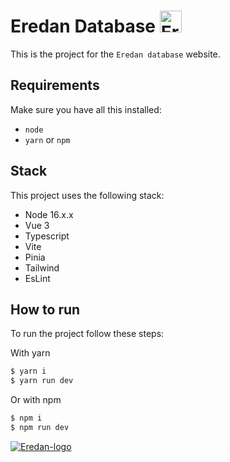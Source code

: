  # Eredan Database <img src="http://eredan-database.softcornlabs.com/logo.png" height="35" alt="Eredan-logo"/>

This is the project for the `Eredan database` website.

## Requirements

Make sure you have all this installed:

- `node`
- `yarn` or `npm`

## Stack

This project uses the following stack:

- Node 16.x.x
- Vue 3
- Typescript
- Vite
- Pinia
- Tailwind
- EsLint

## How to run

To run the project follow these steps:

With yarn

```sh
$ yarn i
$ yarn run dev
```

Or with npm

```sh
$ npm i
$ npm run dev
```

<a href="https://www.paypal.com/donate/?hosted_button_id=DV843N2Z944GC" target="_blank">
  <img src="https://www.buymeacoffee.com/assets/img/guidelines/download-assets-1.svg" alt="Eredan-logo"/>
</a>
